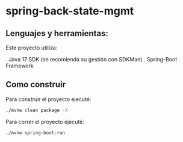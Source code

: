 # spring-back-state-mgmt

## Lenguajes y herramientas:

Este proyecto utiliza:

. Java 17 SDK (se recomienda su gestión con SDKMan)
. Spring-Boot Framework

## Como construir

Para construir el proyecto ejecuté:

```bash
./mvnw clean package -X
````

Para correr el proyecto ejecuté:
```bash
./mvnw spring-boot:run
```
